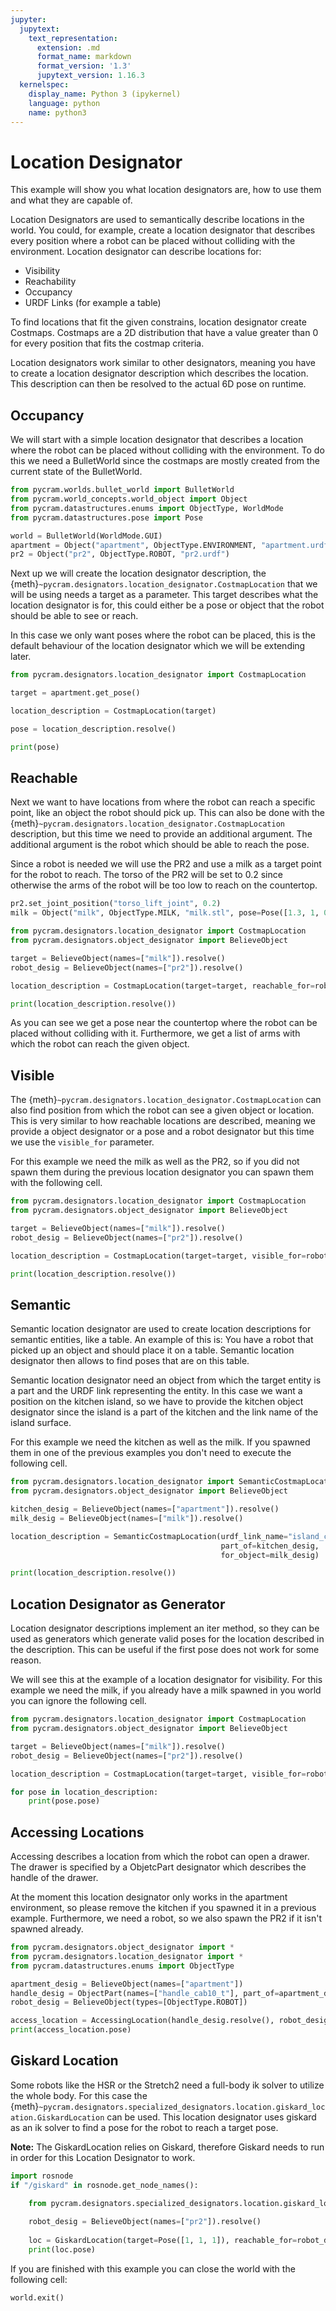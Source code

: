 ```yaml
---
jupyter:
  jupytext:
    text_representation:
      extension: .md
      format_name: markdown
      format_version: '1.3'
      jupytext_version: 1.16.3
  kernelspec:
    display_name: Python 3 (ipykernel)
    language: python
    name: python3
---
```


# Location Designator

This example will show you what location designators are, how to use them and what they are capable of.

Location Designators are used to semantically describe locations in the world. You could, for example, create a location
designator that describes every position where a robot can be placed without colliding with the environment. Location
designator can describe locations for:

* Visibility
* Reachability
* Occupancy
* URDF Links (for example a table)

To find locations that fit the given constrains, location designator create Costmaps. Costmaps are a 2D distribution
that have a value greater than 0 for every position that fits the costmap criteria.

Location designators work similar to other designators, meaning you have to create a location designator description
which describes the location. This description can then be resolved to the actual 6D pose on runtime.

## Occupancy

We will start with a simple location designator that describes a location where the robot can be placed without
colliding with the environment. To do this we need a BulletWorld since the costmaps are mostly created from the current
state of the BulletWorld.

```python
from pycram.worlds.bullet_world import BulletWorld
from pycram.world_concepts.world_object import Object
from pycram.datastructures.enums import ObjectType, WorldMode
from pycram.datastructures.pose import Pose

world = BulletWorld(WorldMode.GUI)
apartment = Object("apartment", ObjectType.ENVIRONMENT, "apartment.urdf")
pr2 = Object("pr2", ObjectType.ROBOT, "pr2.urdf")
```

Next up we will create the location designator description, the {meth}`~pycram.designators.location_designator.CostmapLocation` that we will be using needs a
target as a parameter. This target describes what the location designator is for, this could either be a pose or object
that the robot should be able to see or reach.

In this case we only want poses where the robot can be placed, this is the default behaviour of the location designator
which we will be extending later.

```python
from pycram.designators.location_designator import CostmapLocation

target = apartment.get_pose()

location_description = CostmapLocation(target)

pose = location_description.resolve()

print(pose)
```

## Reachable

Next we want to have locations from where the robot can reach a specific point, like an object the robot should pick up. This
can also be done with the {meth}`~pycram.designators.location_designator.CostmapLocation` description, but this time we need to provide an additional argument.
The additional argument is the robot which should be able to reach the pose.

Since a robot is needed we will use the PR2 and use a milk as a target point for the robot to reach. The torso of the
PR2 will be set to 0.2 since otherwise the arms of the robot will be too low to reach on the countertop.

```python
pr2.set_joint_position("torso_lift_joint", 0.2)
milk = Object("milk", ObjectType.MILK, "milk.stl", pose=Pose([1.3, 1, 0.9]))

```

```python
from pycram.designators.location_designator import CostmapLocation
from pycram.designators.object_designator import BelieveObject

target = BelieveObject(names=["milk"]).resolve()
robot_desig = BelieveObject(names=["pr2"]).resolve()

location_description = CostmapLocation(target=target, reachable_for=robot_desig)

print(location_description.resolve())
```

As you can see we get a pose near the countertop where the robot can be placed without colliding with it. Furthermore,
we get a list of arms with which the robot can reach the given object.

## Visible

The {meth}`~pycram.designators.location_designator.CostmapLocation` can also find position from which the robot can see a given object or location. This is very
similar to how reachable locations are described, meaning we provide a object designator or a pose and a robot
designator but this time we use the ```visible_for``` parameter.

For this example we need the milk as well as the PR2, so if you did not spawn them during the previous location
designator you can spawn them with the following cell.

```python
from pycram.designators.location_designator import CostmapLocation
from pycram.designators.object_designator import BelieveObject

target = BelieveObject(names=["milk"]).resolve()
robot_desig = BelieveObject(names=["pr2"]).resolve()

location_description = CostmapLocation(target=target, visible_for=robot_desig)

print(location_description.resolve())
```

## Semantic

Semantic location designator are used to create location descriptions for semantic entities, like a table. An example of
this is: You have a robot that picked up an object and should place it on a table. Semantic location designator then
allows to find poses that are on this table.

Semantic location designator need an object from which the target entity is a part and the URDF link representing the
entity. In this case we want a position on the kitchen island, so we have to provide the kitchen object designator since
the island is a part of the kitchen and the link name of the island surface.

For this example we need the kitchen as well as the milk. If you spawned them in one of the previous examples you don't
need to execute the following cell.

```python
from pycram.designators.location_designator import SemanticCostmapLocation
from pycram.designators.object_designator import BelieveObject

kitchen_desig = BelieveObject(names=["apartment"]).resolve()
milk_desig = BelieveObject(names=["milk"]).resolve()

location_description = SemanticCostmapLocation(urdf_link_name="island_countertop",
                                               part_of=kitchen_desig,
                                               for_object=milk_desig)

print(location_description.resolve())
```

## Location Designator as Generator

Location designator descriptions implement an iter method, so they can be used as generators which generate valid poses
for the location described in the description. This can be useful if the first pose does not work for some reason.

We will see this at the example of a location designator for visibility. For this example we need the milk, if you
already have a milk spawned in you world you can ignore the following cell.

```python
from pycram.designators.location_designator import CostmapLocation
from pycram.designators.object_designator import BelieveObject

target = BelieveObject(names=["milk"]).resolve()
robot_desig = BelieveObject(names=["pr2"]).resolve()

location_description = CostmapLocation(target=target, visible_for=robot_desig)

for pose in location_description:
    print(pose.pose)
```

## Accessing Locations

Accessing describes a location from which the robot can open a drawer. The drawer is specified by a ObjetcPart
designator which describes the handle of the drawer.

At the moment this location designator only works in the apartment environment, so please remove the kitchen if you
spawned it in a previous example. Furthermore, we need a robot, so we also spawn the PR2 if it isn't spawned already.

```python
from pycram.designators.object_designator import *
from pycram.designators.location_designator import *
from pycram.datastructures.enums import ObjectType

apartment_desig = BelieveObject(names=["apartment"])
handle_desig = ObjectPart(names=["handle_cab10_t"], part_of=apartment_desig.resolve())
robot_desig = BelieveObject(types=[ObjectType.ROBOT])

access_location = AccessingLocation(handle_desig.resolve(), robot_desig.resolve()).resolve()
print(access_location.pose)
```

## Giskard Location

Some robots like the HSR or the Stretch2 need a full-body ik solver to utilize the whole body. For this case
the {meth}`~pycram.designators.specialized_designators.location.giskard_location.GiskardLocation` can be used. This location designator uses giskard as an ik solver to find a pose for the
robot to reach a target pose.

**Note:** The GiskardLocation relies on Giskard, therefore Giskard needs to run in order for this Location Designator to
work.

```python
import rosnode
if "/giskard" in rosnode.get_node_names():

    from pycram.designators.specialized_designators.location.giskard_location import GiskardLocation
    
    robot_desig = BelieveObject(names=["pr2"]).resolve()
    
    loc = GiskardLocation(target=Pose([1, 1, 1]), reachable_for=robot_desig).resolve()
    print(loc.pose)
```

If you are finished with this example you can close the world with the following cell:

```python
world.exit()
```
